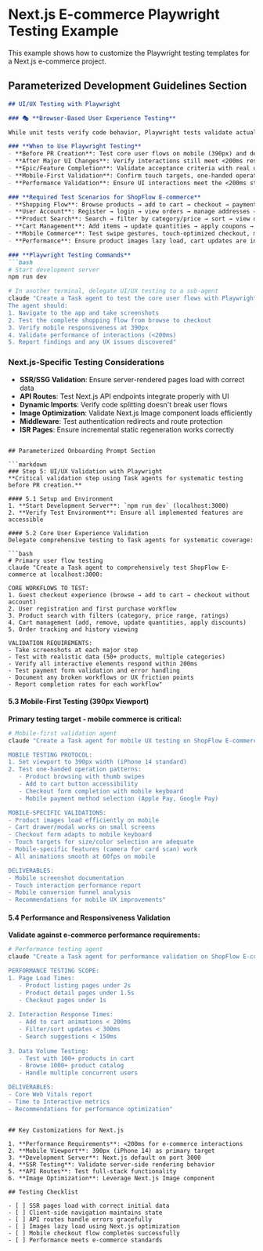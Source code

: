 # Next.js E-commerce Playwright Testing Example

This example shows how to customize the Playwright testing templates for a Next.js e-commerce project.

## Parameterized Development Guidelines Section

```markdown
## UI/UX Testing with Playwright

### 🎭 **Browser-Based User Experience Testing**

While unit tests verify code behavior, Playwright tests validate actual user experience in real browsers. Use Playwright to ensure the UI works as intended across different devices and interaction patterns.

### **When to Use Playwright Testing**
- **Before PR Creation**: Test core user flows on mobile (390px) and desktop viewports
- **After Major UI Changes**: Verify interactions still meet <200ms response requirement
- **Epic/Feature Completion**: Validate acceptance criteria with real user journeys
- **Mobile-First Validation**: Confirm touch targets, one-handed operation, responsive behavior
- **Performance Validation**: Ensure UI interactions meet the <200ms standard in actual browsers

### **Required Test Scenarios for ShopFlow E-commerce**
- **Shopping Flow**: Browse products → add to cart → checkout → payment confirmation
- **User Account**: Register → login → view orders → manage addresses → track shipments
- **Product Search**: Search → filter by category/price → sort → view details → read reviews
- **Cart Management**: Add items → update quantities → apply coupons → calculate shipping
- **Mobile Commerce**: Test swipe gestures, touch-optimized checkout, mobile payment methods
- **Performance**: Ensure product images lazy load, cart updates are instant, search is responsive

### **Playwright Testing Commands**
```bash
# Start development server
npm run dev

# In another terminal, delegate UI/UX testing to a sub-agent
claude "Create a Task agent to test the core user flows with Playwright at localhost:3000. 
The agent should:
1. Navigate to the app and take screenshots
2. Test the complete shopping flow from browse to checkout
3. Verify mobile responsiveness at 390px
4. Validate performance of interactions (<200ms)
5. Report findings and any UX issues discovered"
```

### **Next.js-Specific Testing Considerations**
- **SSR/SSG Validation**: Ensure server-rendered pages load with correct data
- **API Routes**: Test Next.js API endpoints integrate properly with UI
- **Dynamic Imports**: Verify code splitting doesn't break user flows
- **Image Optimization**: Validate Next.js Image component loads efficiently
- **Middleware**: Test authentication redirects and route protection
- **ISR Pages**: Ensure incremental static regeneration works correctly
```

## Parameterized Onboarding Prompt Section

```markdown
### Step 5: UI/UX Validation with Playwright
**Critical validation step using Task agents for systematic testing before PR creation.**

#### 5.1 Setup and Environment
1. **Start Development Server**: `npm run dev` (localhost:3000)
2. **Verify Test Environment**: Ensure all implemented features are accessible

#### 5.2 Core User Experience Validation
Delegate comprehensive testing to Task agents for systematic coverage:

```bash
# Primary user flow testing
claude "Create a Task agent to comprehensively test ShopFlow E-commerce at localhost:3000:

CORE WORKFLOWS TO TEST:
1. Guest checkout experience (browse → add to cart → checkout without account)
2. User registration and first purchase workflow
3. Product search with filters (category, price range, ratings)
4. Cart management (add, remove, update quantities, apply discounts)
5. Order tracking and history viewing

VALIDATION REQUIREMENTS:
- Take screenshots at each major step
- Test with realistic data (50+ products, multiple categories)
- Verify all interactive elements respond within 200ms
- Test payment form validation and error handling
- Document any broken workflows or UX friction points
- Report completion rates for each workflow"
```

#### 5.3 Mobile-First Testing (390px Viewport)
**Primary testing target - mobile commerce is critical:**

```bash
# Mobile-first validation agent
claude "Create a Task agent for mobile UX testing on ShopFlow E-commerce:

MOBILE TESTING PROTOCOL:
1. Set viewport to 390px width (iPhone 14 standard)
2. Test one-handed operation patterns:
   - Product browsing with thumb swipes
   - Add to cart button accessibility
   - Checkout form completion with mobile keyboard
   - Mobile payment method selection (Apple Pay, Google Pay)

MOBILE-SPECIFIC VALIDATIONS:
- Product images load efficiently on mobile
- Cart drawer/modal works on small screens
- Checkout form adapts to mobile keyboard
- Touch targets for size/color selection are adequate
- Mobile-specific features (camera for card scan) work
- All animations smooth at 60fps on mobile

DELIVERABLES:
- Mobile screenshot documentation
- Touch interaction performance report
- Mobile conversion funnel analysis
- Recommendations for mobile UX improvements"
```

#### 5.4 Performance and Responsiveness Validation
**Validate against e-commerce performance requirements:**

```bash
# Performance testing agent
claude "Create a Task agent for performance validation on ShopFlow E-commerce:

PERFORMANCE TESTING SCOPE:
1. Page Load Times:
   - Product listing pages under 2s
   - Product detail pages under 1.5s
   - Checkout pages under 1s
   
2. Interaction Response Times:
   - Add to cart animations < 200ms
   - Filter/sort updates < 300ms
   - Search suggestions < 150ms
   
3. Data Volume Testing:
   - Test with 100+ products in cart
   - Browse 1000+ product catalog
   - Handle multiple concurrent users

DELIVERABLES:
- Core Web Vitals report
- Time to Interactive metrics
- Recommendations for performance optimization"
```
```

## Key Customizations for Next.js

1. **Performance Requirements**: <200ms for e-commerce interactions
2. **Mobile Viewport**: 390px (iPhone 14) as primary target
3. **Development Server**: Next.js default on port 3000
4. **SSR Testing**: Validate server-side rendering behavior
5. **API Routes**: Test full-stack functionality
6. **Image Optimization**: Leverage Next.js Image component

## Testing Checklist

- [ ] SSR pages load with correct initial data
- [ ] Client-side navigation maintains state
- [ ] API routes handle errors gracefully
- [ ] Images lazy load using Next.js optimization
- [ ] Mobile checkout flow completes successfully
- [ ] Performance meets e-commerce standards